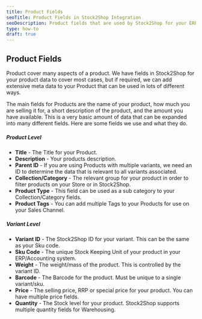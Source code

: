 ```yaml
---
title: Product Fields
seoTitle: Product Fields in Stock2Shop Integration
seoDescription: Product fields that are used by Stock2Shop for your ERP Integration
type: how-to
draft: true
---
```


## Product Fields
Product cover many aspects of a product. We have fields in Stock2Shop for your product data to cover most cases, but 
if required, we can add extensive meta data to your Product that can be used in lots of different ways. 

The main fields for Products are the name of your product, how much you are selling it for, a short description of the
product, and the amount you have available. This is a very basic amount of data that can be expanded into many different
fields. Here are some fields we use and what they do.
##### Product Level
- **Title** - The Title for your Product.
- **Description** - Your products description.
- **Parent ID** - If you are using Products with multiple variants, we need an ID to determine the data that is relevant
  to all variants associated.
- **Collection/Category** - The relevant group for your product in order to filter products on your Store or in Stock2Shop. 
- **Product Type** - This field can be used as a sub category to your Collection/Category fields.
- **Product Tags** - You can add multiple Tags to your Products for use on your Sales Channel.
##### Variant Level
- **Variant ID** - The Stock2Shop ID for your variant. This can be the same as your Sku code.
- **Sku Code** - The unique Stock Keeping Unit of your product in your ERP/Accounting system.  
- **Weight** - The weight/mass of the product. This is controlled by the variant ID. 
- **Barcode** - The Barcode for the product. Must be unique to a single variant/sku.
- **Price** - The selling price, RRP or special price for your product. You can have multiple price fields.
- **Quantity** - The Stock level for your product. Stock2Shop supports multiple quantity fields for Warehousing.
